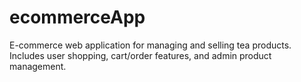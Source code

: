 # ecommerceApp
E-commerce web application for managing and selling tea products. Includes user shopping, cart/order features, and admin product management.
